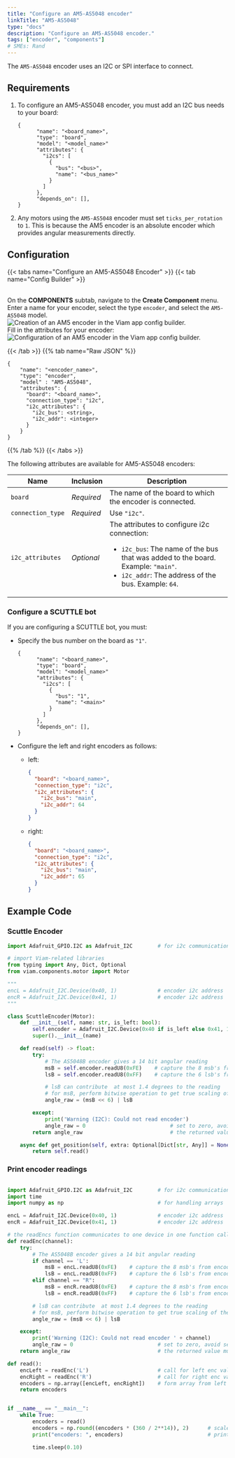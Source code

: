 ```yaml
---
title: "Configure an AM5-AS5048 encoder"
linkTitle: "AM5-AS5048"
type: "docs"
description: "Configure an AM5-AS5048 encoder."
tags: ["encoder", "components"]
# SMEs: Rand
---
```


The `AM5-AS5048` encoder uses an I2C or SPI interface to connect.

## Requirements

1. To configure an AM5-AS5048 encoder, you must add an I2C bus needs to your board:

    ```json-viam
    {
          "name": "<board_name>",
          "type": "board",
          "model": "<model_name>"
          "attributes": {
            "i2cs": [
              {
                "bus": "<bus>",
                "name": "<bus_name>"
              }
            ]
          },
          "depends_on": [],
    }
    ```

2. Any motors using the `AM5-AS5048` encoder must set `ticks_per_rotation` to `1`. This is because the AM5 encoder is an absolute encoder which provides angular measurements directly.

## Configuration

{{< tabs name="Configure an AM5-AS5048 Encoder" >}}
{{< tab name="Config Builder" >}}

<br>
On the <b>COMPONENTS</b> subtab, navigate to the <b>Create Component</b> menu.
Enter a name for your encoder, select the type <code>encoder</code>, and select the <code>AM5-AS5048</code> model.
<br>
<img src="../img/create-am5.png" alt="Creation of an AM5 encoder in the Viam app config builder." style="max-width:600px" />
<br>
Fill in the attributes for your encoder:
<br>
<img src="../img/configure-am5.png" alt="Configuration of an AM5 encoder in the Viam app config builder." />
<br>

{{< /tab >}}
{{% tab name="Raw JSON" %}}

```json-viam {class="line-numbers linkable-line-numbers"}
{
    "name": "<encoder_name>",
    "type": "encoder",
    "model" : "AM5-AS5048",
    "attributes": {
      "board": "<board_name>",
      "connection_type": "i2c",
      "i2c_attributes": {
        "i2c_bus": <string>,
        "i2c_addr": <integer>
      }
    }
}
```

{{% /tab %}}
{{< /tabs >}}

The following attributes are available for AM5-AS5048 encoders:

| Name | Inclusion | Description |
| ---- | --------- | ----------- |
| `board` | *Required* | The name of the board to which the encoder is connected. |
| `connection_type` | *Required* | Use `"i2c"`. |
| `i2c_attributes` | *Optional* | The attributes to configure i2c connection: <ul> <li> <code>i2c_bus</code>: The name of the bus that was added to the board. Example: `"main"`. </li> <li> <code>i2c_addr</code>: The address of the bus. Example: `64`. </li> </ul> |

### Configure a SCUTTLE bot

If you are configuring a SCUTTLE bot, you must:

- Specify the bus number on the board as `"1"`.

  ```json-viam
  {
        "name": "<board_name>",
        "type": "board",
        "model": "<model_name>"
        "attributes": {
          "i2cs": [
            {
              "bus": "1",
              "name": "<main>"
            }
          ]
        },
        "depends_on": [],
  }
  ```

- Configure the left and right encoders as follows:

  - left:

    ```json
    {
      "board": "<board_name>",
      "connection_type": "i2c",
      "i2c_attributes": {
        "i2c_bus": "main",
        "i2c_addr": 64
      }
    }
    ```

  - right:

    ```json
    {
      "board": "<board_name>",
      "connection_type": "i2c",
      "i2c_attributes": {
        "i2c_bus": "main",
        "i2c_addr": 65
      }
    }
    ```

## Example Code

### Scuttle Encoder

```python {class="line-numbers linkable-line-numbers"}
import Adafruit_GPIO.I2C as Adafruit_I2C        # for i2c communication functions

# import Viam-related libraries
from typing import Any, Dict, Optional
from viam.components.motor import Motor

"""
encL = Adafruit_I2C.Device(0x40, 1)             # encoder i2c address
encR = Adafruit_I2C.Device(0x41, 1)             # encoder i2c address
"""

class ScuttleEncoder(Motor):
    def __init__(self, name: str, is_left: bool):
        self.encoder = Adafruit_I2C.Device(0x40 if is_left else 0x41, 1)
        super().__init__(name)

    def read(self) -> float:
        try:
            # The AS5048B encoder gives a 14 bit angular reading
            msB = self.encoder.readU8(0xFE)    # capture the 8 msb's from encoder
            lsB = self.encoder.readU8(0xFF)    # capture the 6 lsb's from encoder

            # lsB can contribute  at most 1.4 degrees to the reading
            # for msB, perform bitwise operation to get true scaling of these bits
            angle_raw = (msB << 6) | lsB

        except:
            print('Warning (I2C): Could not read encoder')
            angle_raw = 0                           # set to zero, avoid sending wrong value
        return angle_raw                            # the returned value must be scaled by ( 359deg / 2^14 )

    async def get_position(self, extra: Optional[Dict[str, Any]] = None, **kwargs) -> float:
        return self.read()
```

### Print encoder readings

```python {class="line-numbers linkable-line-numbers"}

import Adafruit_GPIO.I2C as Adafruit_I2C        # for i2c communication functions
import time
import numpy as np                              # for handling arrays

encL = Adafruit_I2C.Device(0x40, 1)             # encoder i2c address
encR = Adafruit_I2C.Device(0x41, 1)             # encoder i2c address

# the readEncs function communicates to one device in one function call
def readEnc(channel):
    try:
        # The AS5048B encoder gives a 14 bit angular reading
        if channel == 'L':
            msB = encL.readU8(0xFE)    # capture the 8 msb's from encoder
            lsB = encL.readU8(0xFF)    # capture the 6 lsb's from encoder
        elif channel == "R":
            msB = encR.readU8(0xFE)    # capture the 8 msb's from encoder
            lsB = encR.readU8(0xFF)    # capture the 6 lsb's from encoder

        # lsB can contribute  at most 1.4 degrees to the reading
        # for msB, perform bitwise operation to get true scaling of these bits
        angle_raw = (msB << 6) | lsB

    except:
        print('Warning (I2C): Could not read encoder ' + channel)
        angle_raw = 0                           # set to zero, avoid sending wrong value
    return angle_raw                            # the returned value must be scaled by ( 359deg / 2^14 )

def read():
    encLeft = readEnc('L')                      # call for left enc value
    encRight = readEnc('R')                     # call for right enc value
    encoders = np.array([encLeft, encRight])    # form array from left and right
    return encoders


if __name__ == "__main__":
    while True:
        encoders = read()
        encoders = np.round((encoders * (360 / 2**14)), 2)      # scale values to get degrees
        print("encoders: ", encoders)                           # print the values

        time.sleep(0.10)
```
